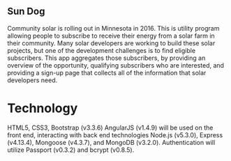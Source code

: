 ## Sun Dog

Community solar is rolling out in Minnesota in 2016. This is utility program allowing people to subscribe to receive their energy from a solar farm in their community. Many solar developers are working to build these solar projects, but one of the development challenges is to find eligible subscribers. This app aggregates those subscribers, by providing an overview of the opportunity, qualifying subscribers who are interested, and providing a sign-up page that collects all of the information that solar developers need.

# Technology
HTML5, CSS3, Bootstrap (v3.3.6) AngularJS (v1.4.9) will be used on the front end, interacting with back end technologies Node.js (v5.3.0), Express (v4.13.4), Mongoose (v4.3.7), and MongoDB (v3.2.0). Authentication will utilize Passport (v0.3.2) and bcrypt (v0.8.5).
